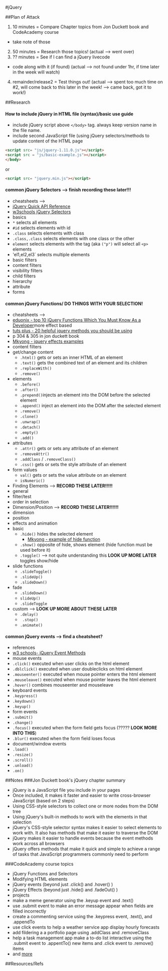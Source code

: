 #jQuery

##Plan of Attack
1. 10 minutes = Compare Chapter topics from Jon Duckett book and CodeAcademy course
  * take note of those
2. 50 minutes = Research those topics! (actual --> went over)
3. ?? minutes = See if I can find a jQuery livecode
  * code along with it (if found) (actual --> not found under 1hr, if time later in the week will watch)
4. remainder/release2 = Test things out! (actual --> spent too much time on #2, will come back to this later in the week! --> came back, got it to work!)

##Research
#### How to include jQuery in HTML file (syntax)/basic use guide
* include jQuery script above `</body>` tag. always keep version name in the file name. 
* include second JavaScript file (using jQuery selectors/methods to update content of the HTML page
```html
<script src= "js/jquery-1.11.0.js"></script>
<script src = "js/basic-example.js"></script>
</body>
```

or 
```html
<script src= "jquery.min.js"></script>
```

#### common jQuery Selectors --> **finish recording these later!!!**
* cheatsheets --> 
 * [jQuery Quick API Reference](https://oscarotero.com/jquery/)
 * [w3schools jQuery Selectors](http://www.w3schools.com/jquery/jquery_ref_selectors.asp)
* basics
 * `*` selects all elements
 * `#id` selects elements with id
 * `.class` selects elements with class
 * `.class,.class` selects elements with one class or the other
 * `element` selects elements with the tag (aka `("p")` will select all `<p>` elements
 * 'el1,el2,el3` selects multiple elements
* basic filters
* content filters
* visibility filters
* child filters
* hierarchy
* attribute
* forms

#### common jQuery Functions/ DO THINGS WITH YOUR SELECTION!
* cheatsheets -->
 * [eduonix - top 10 jQuery Functions Which You Must Know As a Developer](https://www.eduonix.com/blog/web-programming-tutorials/top-10-jquery-functions-which-you-must-know-as-a-developer/)more effect based
 * [tuts plus - 20 helpful jquery methods you should be using](http://code.tutsplus.com/tutorials/20-helpful-jquery-methods-you-should-be-using--net-10521)
 * p 304 & 305 in jon duckett book
 * [Mkyong - jquery effects examples](http://www.mkyong.com/tag/jquery-effects/)
* content filters
 * get/change content
    * `.html()` gets or sets an inner HTML of an element
    * `.text()` gets the combined text of an element and its children
    * `.replaceWith()`
    * `.remove()`
 * elements
    *  `.before()`
    *  `.after()`
    *  `.prepend()`injects an element into the DOM before the selected element
    *  `.append()` inject an element into the DOM after the selected element
    *  `.remove()`
    *  `.clone()`
    *  `.unwrap()`
    *  `.detach()`
    *  `.empty()`
    *  `.add()`
 * attributes
    * `.attr()` gets or sets any attribute of an element
    * `.removeAttr()`
    * `.addClass` / `.removeClass()`
    * `.css()` gets or sets the style attribute of an element
 * form values
    * `val()` gets or sets the value attribute on an element
    * `isNumeric()`
* Finding Elements --> **RECORD THESE LATER!!!!!**
 * general
 * filter/test
 * order in selection
* Dimension/Position --> **RECORD THESE LATER!!!!!!**
 * dimension
 * position
* effects and animation
 * basic
    * `.hide()` hides the selected element
      * [Mkyong - example of hide function](http://www.mkyong.com/jquery/jquery-show-and-hide-example/) 
    * `.show()` opposite of hide, shows element (hide function must be used before it)
    * `.toggle()` --> not quite understanding this **LOOK UP MORE LATER** toggles show/hide
 * slide functions
    * `.slideToggle()`
    * `.slideUp()`
    * `.slideDown()`
 * fade
    * `.slideDown()`
    * `slideUp()`
    * `.slideToggle`
 * custom --> **LOOK UP MORE ABOUT THESE LATER**
    * `.delay()` 
    * ` .stop()`
    * `.animate()`

#### common jQuery events --> find a cheatsheet?
* references
 * [w3 schools- jQuery Event Methods](http://www.w3schools.com/jquery/jquery_events.asp) 
* mouse events
 * `.click()` executed when user clicks on the html element
 * `.dblclick()` executed when user doubleclicks on html element
 * `.mouseenter()` executed when mouse pointer enters the html element
 * `.mouseleave()` executed when mouse pointer leaves the html element
 * `.hover()` combines mouseenter and mouseleave
* keyboard events
 * `.keypress()`
 * `.keydown()`
 * `.keyup()`
* form events
 * `.submit()`
 * `.change()`
 * `.focus()` executed when the form field gets focus (????? **LOOK MORE INTO THIS**)
 * `.blur()` executed when the form field loses focus
* document/window events
 * `.load()`
 * `.resize()`
 * `.scroll()`
 * `.unload()`
* `.on()` 




##Notes
###Jon Duckett book's jQuery chapter summary
* jQuery is a JavaScript file you include in your pages
* Once included, it makes it faster and easier to write cross-browser JavaScript (based on 2 steps)
 * Using CSS-style selectors to collect one or more nodes from the DOM tree
 * Using jQuery's built-in methods to work with the elements in that selection
* jQuery's CSS-style selector syntax makes it easier to select elements to work with. It also has methods that make it easier to traverse the DOM
* jQuery makes it easier to handle events because the event methods work across all browsers
* jQuery offers methods that make it quick and simple to achieve a range of tasks that JavaScript programmers commonly need to perform

###CodeAcademy course topics
* jQuery Functions and Selectors
* Modifying HTML elements
* jQuery events (beyond just .click() and .hover() )
* jQuery Effects (beyond just .hide() and .fadeOut() )
* projects
 * make a meme generator using the .keyup event and .text()
 * use .submit event to make an error message appear when fields are filled incorrectly
 * create a commenting service using the .keypress event, .text(), and .appendTo
 * use click events to help a weather service app display hourly forecasts
 * add fildering a a portfolio page using .addClass and .removeClass
 * help a task management app make a to-do list interactive using the .submit event to .appentTo() new items and .click event to .remove() items
 * and [more](https://www.codecademy.com/learn/jquery)
 
##Resources/Refs
